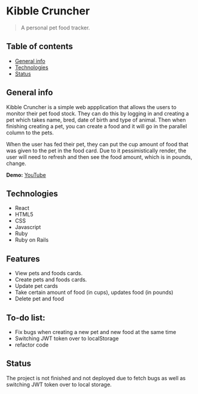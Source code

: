 # Kibble Cruncher
> A personal pet food tracker. 

## Table of contents
* [General info](#general-info)
* [Technologies](#technologies)
* [Status](#status)

## General info
Kibble Cruncher is a simple web appplication that allows the users to monitor their pet food stock. They can do this by logging in and creating a pet which takes name, bred, date of birth and type of animal. Then when finishing creating a pet, you can create a food and it will go in the parallel column to the pets. 

When the user has fed their pet, they can put the cup amount of food that was given to the pet in the food card. Due to it pessimistically render, the user will need to refresh and then see the food amount, which is in pounds,
change. 

**Demo:** [YouTube](https://www.youtube.com/watch?v=o-4TNAh9vyc&feature=youtu.be)

## Technologies
* React
* HTML5
* CSS
* Javascript
* Ruby 
* Ruby on Rails

## Features
* View pets and foods cards.
* Create pets and foods cards.
* Update pet cards
* Take certain amount of food (in cups), updates food (in pounds)
* Delete pet and food

## To-do list:
* Fix bugs when creating a new pet and new food at the same time
* Switching JWT token over to localStorage
* refactor code

## Status
The project is not finished and not deployed due to fetch bugs as well as switching JWT token over to local storage. 